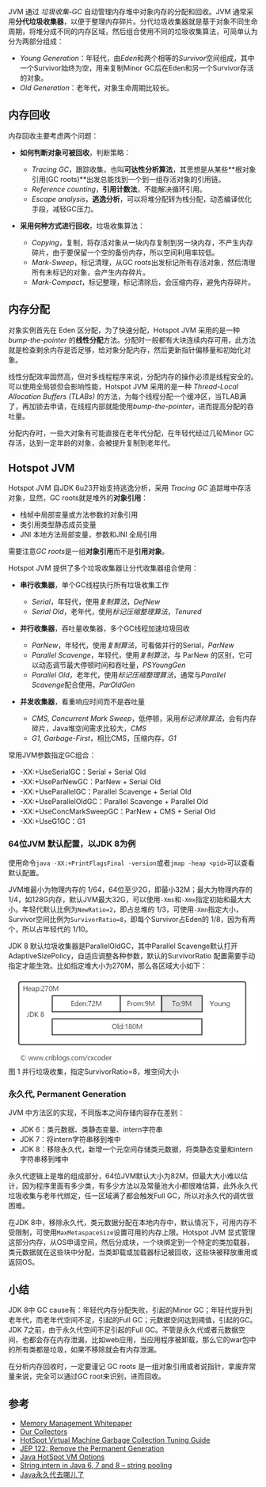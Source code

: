 JVM 通过 *垃圾收集-GC* 自动管理内存堆中对象内存的分配和回收。JVM 通常采用**分代垃圾收集器**，以便于整理内存碎片。分代垃圾收集器就是基于对象不同生命周期，将堆分成不同的内存区域，然后组合使用不同的垃圾收集算法，可简单认为分为两部分组成：

- *Young Generation*：年轻代，由*Eden*和两个相等的*Survivor*空间组成，其中一个Survivor始终为空，用来复制Minor GC后在Eden和另一个Survivor存活的对象。
- *Old Generation*：老年代，对象生命周期比较长。


## 内存回收

内存回收主要考虑两个问题：

- **如何判断对象可被回收**，判断策略：

    - *Tracing GC*，跟踪收集，也叫**可达性分析算法**，其思想是从某些**根对象引用(GC roots)**出发总能找到一个到一组存活对象的引用链。
    - *Reference counting*，**引用计数法**，不能解决循环引用。
    - *Escape analysis*，**逃逸分析**，可以将堆分配转为栈分配，动态编译优化手段，减轻GC压力。

- **采用何种方式进行回收**，垃圾收集算法：

    - *Copying*，复制，将存活对象从一块内存复制到另一块内存，不产生内存碎片，由于要保留一个空的备份内存，所以空间利用率较低。
    - *Mark-Sweep*，标记清理，从GC roots出发标记所有存活对象，然后清理所有未标记的对象，会产生内存碎片。
    - *Mark-Compact*，标记整理，标记清除后，会压缩内存，避免内存碎片。


## 内存分配

对象实例首先在 Eden 区分配，为了快速分配，Hotspot JVM 采用的是一种 *bump-the-pointer* 的**线性分配**方法。分配时一般都有大块连续内存可用，此方法就是检查剩余内存是否足够，给对象分配内存，然后更新指针偏移量和初始化对象。


线性分配效率固然高，但对多线程程序来说，分配内存的操作必须是线程安全的。可以使用全局锁但会影响性能，Hotspot JVM 采用的是一种 *Thread-Local Allocation Buffers (TLABs)* 的方法，为每个线程分配一个缓冲区，当TLAB满了，再加锁去申请，在线程内部就能使用*bump-the-pointer*，进而提高分配的吞吐量。


分配内存时，一些大对象有可能直接在老年代分配，在年轻代经过几轮Minor GC存活，达到一定年龄的对象，会被提升复制到老年代。


## Hotspot JVM

Hotspot JVM 自JDK 6u23开始支持逃逸分析，采用 *Tracing GC* 追踪堆中存活对象，显然，GC roots就是堆外的**对象引用**：

- 栈帧中局部变量或方法参数的对象引用
- 类引用类型静态成员变量
- JNI 本地方法局部变量，参数和JNI 全局引用


需要注意*GC roots*是一组**对象引用**而不是**引用对象**。


Hotspot JVM 提供了多个垃圾收集器让分代收集器组合使用：

- **串行收集器**，单个GC线程执行所有垃圾收集工作
    - *Serial*，年轻代，使用*复制算法*，*DefNew*
    - *Serial Old*，老年代，使用*标记压缩整理算法*，*Tenured*

- **并行收集器**，吞吐量收集器，多个GC线程加速垃圾回收
    - *ParNew*，年轻代，使用*复制算法*，可看做并行的Serial，*ParNew*
    - *Parallel Scavenge*，年轻代，使用*复制算法*，与 ParNew 的区别，它可以动态调节最大停顿时间和吞吐量，*PSYoungGen*
    - *Parallel Old*，老年代，使用*标记压缩整理算法*，通常与*Parallel Scavenge*配合使用，*ParOldGen*

- **并发收集器**，看重响应时间而不是吞吐量
    - *CMS, Concurrent Mark Sweep*，低停顿，采用*标记清除算法*，会有内存碎片，Java堆空间需求比较大，*CMS*
    - *G1, Garbage-First*，相比CMS，压缩内存，*G1*

常用JVM参数指定GC组合：
- -XX:+UseSerialGC：Serial + Serial Old
- -XX:+UseParNewGC：ParNew + Serial Old
- -XX:+UseParallelGC：Parallel Scavenge + Serial Old
- -XX:+UseParallelOldGC：Parallel Scavenge + Parallel Old
- -XX:+UseConcMarkSweepGC：ParNew + CMS + Serial Old
- -XX:+UseG1GC：G1


### 64位JVM 默认配置，以JDK 8为例

使用命令`java -XX:+PrintFlagsFinal -version`或者`jmap -heap <pid>`可以查看默认配置。


JVM堆最小为物理内存的 1/64，64位至少2G，即最小32M；最大为物理内存的 1/4，如128G内存，默认JVM最大32G，可以使用`-Xms`和`-Xmx`指定初始和最大大小。年轻代默认比例为`NewRatio=2`，即占总堆的 1/3，可使用`-Xmn`指定大小，Survivor空间比例为`SurvivorRatio=8`，即每个Survivor占Eden的 1/8，因为有两个，所以占年轻代的 1/10。


JDK 8 默认垃圾收集器是ParallelOldGC，其中Parallel Scavenge默认打开AdaptiveSizePolicy，自适应调整各种参数，默认的SurvivorRatio 配置需要手动指定才能生效。比如指定堆大小为270M，那么各区域大小如下：

![JVM Heap](https://github.com/cxcoder/blog/blob/master/Image/Heap.png)
图 1 并行垃圾收集，指定SurvivorRatio=8，堆空间大小

### 永久代, Permanent Generation

JVM 中方法区的实现，不同版本之间存储内容存在差别：

- JDK 6：类元数据、类静态变量、intern字符串
- JDK 7：将intern字符串移到堆中
- JDK 8：移除永久代，新增一个元空间存储类元数据，将类静态变量和intern字符串移到堆中


永久代逻辑上是堆的组成部分，64位JVM默认大小为82M，但最大大小难以估计，因为程序里面有多少类，有多少方法以及常量池大小都很难估算，此外永久代垃圾收集与老年代绑定，任一区域满了都会触发Full GC，所以对永久代的调优很困难。


在JDK 8中，移除永久代，类元数据分配在本地内存中，默认情况下，可用内存不受限制，可使用`MaxMetaspaceSize`设置可用的内存上限。Hotspot JVM 显式管理这部分内存，从OS申请空间，然后分成块，一个块绑定到一个特定的类加载器，类元数据就在这些块中分配，当类卸载或加载器标记被回收，这些块被释放重用或返回OS。


## 小结

JDK 8中 GC cause有：年轻代内存分配失败，引起的Minor GC；年轻代提升到老年代，而老年代空间不足，引起的Full GC；元数据空间达到阈值，引起的GC。JDK 7之前，由于永久代空间不足引起的Full GC。不管是永久代或者元数据空间，也都会存在内存泄漏，比如web应用，当应用程序被卸载，那么它的war包中的所有类都是垃圾，如果不移除就会有内存泄漏。


在分析内存回收时，一定要谨记 GC roots 是一组对象引用或者说指针，拿废弃常量来说，完全可以通过GC root来识别，进而回收。


## 参考

- [Memory Management Whitepaper](http://www.oracle.com/technetwork/java/javase/tech/memorymanagement-whitepaper-1-150020.pdf)
- [Our Collectors](https://blogs.oracle.com/jonthecollector/entry/our_collectors)
- [HotSpot Virtual Machine Garbage Collection Tuning Guide](http://docs.oracle.com/javase/8/docs/technotes/guides/vm/gctuning/)
- [JEP 122: Remove the Permanent Generation](http://openjdk.java.net/jeps/122)
- [Java HotSpot VM Options](http://www.oracle.com/technetwork/java/javase/tech/vmoptions-jsp-140102.html)
- [String.intern in Java 6, 7 and 8 – string pooling](http://java-performance.info/string-intern-in-java-6-7-8/)
- [Java永久代去哪儿了](http://www.infoq.com/cn/articles/Java-PERMGEN-Removed)

